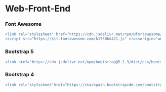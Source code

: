 # Web-Front-End


### Font Awesome
   ```diff
  <link rel="stylesheet" href="https://cdn.jsdelivr.net/npm/@fortawesome/fontawesome-free@5.15.4/css/fontawesome.min.css">
   <script src="https://kit.fontawesome.com/b1758bd421.js" crossorigin="anonymous"></script>

```
### Bootstrap 5
   ```diff
 <link href="https://cdn.jsdelivr.net/npm/bootstrap@5.1.3/dist/css/bootstrap.min.css" rel="stylesheet" >

```
### Bootstrap 4
   ```diff
<link rel="stylesheet"href="https://stackpath.bootstrapcdn.com/bootstrap/4.3.1/css/bootstrap.min.css">

```

  



